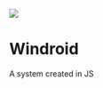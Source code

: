 ![](https://github.com/MarcosMD09/Windroid/blob/main/windroid_banner.svg)
# Windroid
A system created in JS
